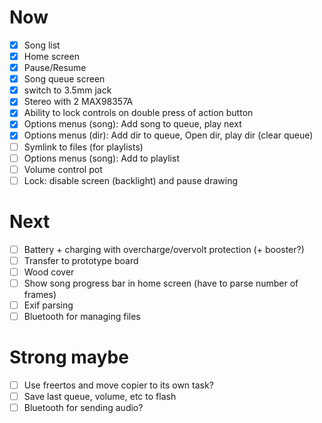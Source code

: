 # Now
- [x] Song list
- [x] Home screen
- [x] Pause/Resume
- [x] Song queue screen
- [x] switch to 3.5mm jack
- [x] Stereo with 2 MAX98357A
- [x] Ability to lock controls on double press of action button
- [x] Options menus (song): Add song to queue, play next
- [x] Options menus (dir): Add dir to queue, Open dir, play dir (clear queue)
- [ ] Symlink to files (for playlists)
- [ ] Options menus (song): Add to playlist
- [ ] Volume control pot
- [ ] Lock: disable screen (backlight) and pause drawing

# Next
- [ ] Battery + charging with overcharge/overvolt protection (+ booster?)
- [ ] Transfer to prototype board
- [ ] Wood cover
- [ ] Show song progress bar in home screen (have to parse number of frames)
- [ ] Exif parsing
- [ ] Bluetooth for managing files

# Strong maybe
- [ ] Use freertos and move copier to its own task?
- [ ] Save last queue, volume, etc to flash
- [ ] Bluetooth for sending audio?
